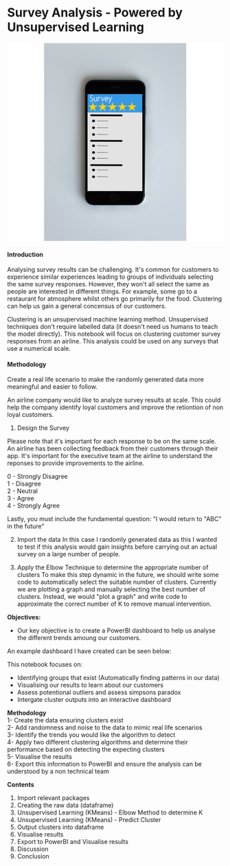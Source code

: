 # Survey Analysis - Powered by Unsupervised Learning


![Test](https://github.com/VirajVaitha123/Survey-Analysis---Powered-by-Unsupervised-Learning/blob/master/Images/Phone.png)


#### Introduction

Analysing survey results can be challenging. It's common for customers to experience similar experiences leading to groups of individuals selecting the same survey responses. However, they won't all select the same as people are interested in different things. For example, some go to a restaurant for atmosphere whilst others go primarily for the food. Clustering can help us gain a general concensus of our customers.

Clustering is an unsupervised machine learning method. Unsupervised techniques don't require labelled data (it doesn't need us humans to teach the model directly). This notebook will focus on clustering customer survey responses from an airline. This analysis could be used on any surveys that use a numerical scale.

#### Methodology

Create a real life scenario to make the randomly generated data more meaningful and easier to follow.

An airline company would like to analyze survey results at scale. This could help the company identify loyal customers and improve the retiontion of non loyal customers.

1. Design the Survey

Please note that it's important for each response to be on the same scale. An airline has been collecting feedback from their customers through their app. It's important for the executive team at the airline to understand the reponses to provide improvements to the airline.


0 - Strongly Disagree <br>
1 - Disagree <br>
2 - Neutral <br>
3 - Agree <br>
4 - Strongly Agree 

Lastly, you must include the fundamental question:
"I would return to "ABC" in the future"

2. Import the data 
In this case I randomly generated data as this I wanted to test if this analysis would gain insights before carrying out an actual survey on a large number of people.

3. Apply the Elbow Technique to determine the appropriate number of clusters 
To make this step dynamic in the future, we should write some code to automatically select the suitable number of clusters.
Currently we are plotting a graph and manually selecting the best number of clusters.
Instead, we would "plot a graph" and write code to approximate the correct number of K to remove manual intervention.

<b> Objectives: </b>
- Our key objective is to create a PowerBI dashboard to help us analyse the different trends amoung our customers.

An example dashboard I have created can be seen below:



This notebook focuses on:
- Identifying groups that exist (Automatically finding patterns in our data)
- Visualising our results to learn about our customers
- Assess potentional outliers and assess simpsons paradox
- Intergate cluster outputs into an interactive dashboard


<b> Methodology </b> <br>
1- Create the data ensuring clusters exist <br>
2- Add randomness and noise to the data to mimic real life scenarios<br>
3- Identify the trends you would like the algorithm to detect <br>
4- Apply two different clustering algorithms and determine their performance based on detecting the expecting clusters <br>
5- Visualise the results <br>
6- Export this information to PowerBI and ensure the analysis can be understood by a non technical team


<b> Contents </b> 
1. Import relevant packages
2. Creating the raw data (dataframe)
3. Unsupervised Learning (KMeans) - Elbow Method to determine K
4. Unsupervised Learning (KMeans) - Predict Cluster
7. Output clusters into dataframe 
8. Visualise results
9. Export to PowerBI and Visualise results
11. Discussion
12. Conclusion
